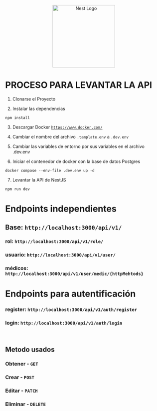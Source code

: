 <p align="center">
  <a href="http://nestjs.com/" target="blank"><img src="https://nestjs.com/img/logo-small.svg" width="200" alt="Nest Logo" /></a>
</p>

# PROCESO PARA LEVANTAR LA API

1. Clonarse el Proyecto

2. Instalar las dependencias
```
npm install
```

3. Descargar Docker <a href="https://www.docker.com/">`https://www.docker.com/`</a>

4. Cambiar el nombre del archivo ```.tamplate.env``` a ```.dev.env```

5. Cambiar las variables de entorno por sus variables en el archivo .dev.env

6. Iniciar el contenedor de docker con la base de datos Postgres
```
docker compose --env-file .dev.env up -d
```
7. Levantar la API de NestJS
```
npm run dev
```


# Endpoints independientes
## Base: ``` http://localhost:3000/api/v1/ ```
### rol: ``` http://localhost:3000/api/v1/role/ ```
### usuario: ``` http://localhost:3000/api/v1/user/ ```
### médicos: ``` http://localhost:3000/api/v1/user/medic/{httpMehtods} ```

# Endpoints para autentificación
### register: ``` http://localhost:3000/api/v1/auth/register ```
### login: ``` http://localhost:3000/api/v1/auth/login ```


<br/>

## Metodo usados
### Obtener -     ``` GET ```
### Crear -       ``` POST ```
### Editar -      ``` PATCH ```
### Eliminar -    ``` DELETE ```
